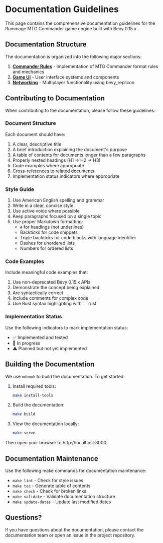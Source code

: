 # Documentation Guidelines

This page contains the comprehensive documentation guidelines for the Rummage MTG Commander game engine built with Bevy 0.15.x.

## Documentation Structure

The documentation is organized into the following major sections:

1. **[Commander Rules](../commander/index.md)** - Implementation of MTG Commander format rules and mechanics
2. **[Game UI](../game_gui/index.md)** - User interface systems and components
3. **[Networking](../networking/index.md)** - Multiplayer functionality using bevy_replicon

## Contributing to Documentation

When contributing to the documentation, please follow these guidelines:

### Document Structure

Each document should have:

1. A clear, descriptive title
2. A brief introduction explaining the document's purpose
3. A table of contents for documents longer than a few paragraphs
4. Properly nested headings (H1 -> H2 -> H3)
5. Code examples where appropriate
6. Cross-references to related documents
7. Implementation status indicators where appropriate

### Style Guide

1. Use American English spelling and grammar
2. Write in a clear, concise style
3. Use active voice where possible
4. Keep paragraphs focused on a single topic
5. Use proper Markdown formatting:
   - `#` for headings (not underlines)
   - Backticks for code snippets
   - Triple backticks for code blocks with language identifier
   - Dashes for unordered lists
   - Numbers for ordered lists

### Code Examples

Include meaningful code examples that:

1. Use non-deprecated Bevy 0.15.x APIs
2. Demonstrate the concept being explained
3. Are syntactically correct
4. Include comments for complex code
5. Use Rust syntax highlighting with ````rust`

### Implementation Status

Use the following indicators to mark implementation status:

- ✅ Implemented and tested
- 🔄 In progress
- ⚠️ Planned but not yet implemented

## Building the Documentation

We use `mdbook` to build the documentation. To get started:

1. Install required tools:
   ```bash
   make install-tools
   ```

2. Build the documentation:
   ```bash
   make build
   ```

3. View the documentation locally:
   ```bash
   make serve
   ```

Then open your browser to http://localhost:3000

## Documentation Maintenance

Use the following make commands for documentation maintenance:

- `make lint` - Check for style issues
- `make toc` - Generate table of contents
- `make check` - Check for broken links
- `make validate` - Validate documentation structure
- `make update-dates` - Update last modified dates

## Questions?

If you have questions about the documentation, please contact the documentation team or open an issue in the project repository. 